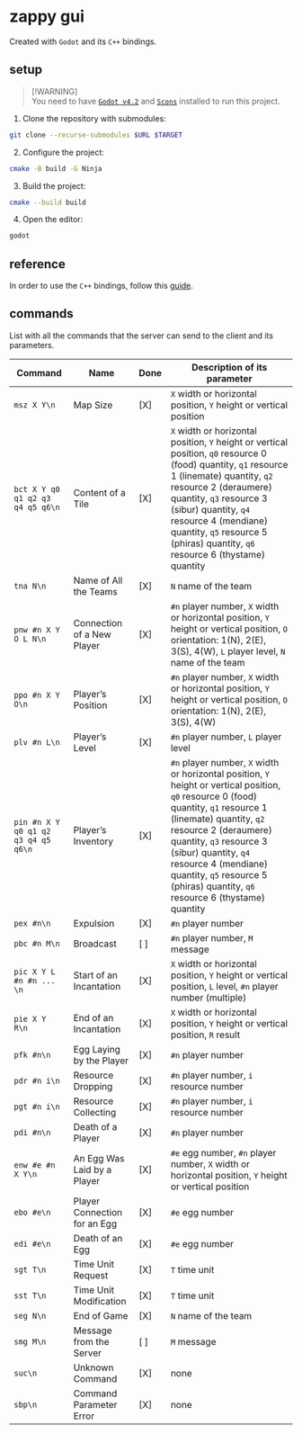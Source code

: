 # zappy gui

Created with `Godot` and its `C++` bindings.

## setup

> [!WARNING]\
> You need to have
> [`Godot v4.2`](https://docs.godotengine.org/en/stable/index.html) and
> [`Scons`](https://scons.org) installed to run this project.

1. Clone the repository with submodules:

```bash
git clone --recurse-submodules $URL $TARGET
```

2. Configure the project:

```bash
cmake -B build -G Ninja
```

3. Build the project:

```bash
cmake --build build
```

4. Open the editor:

```bash
godot
```

## reference

In order to use the `C++` bindings, follow this
[guide](https://docs.godotengine.org/en/stable/tutorials/scripting/gdextension/gdextension_cpp_example.html#gdextension-c-example).

## commands

List with all the commands that the server can send to the client and its
parameters.

| Command                             | Name                         | Done | Description of its parameter                                                                                                                                                                                                                                                                                                                     |
| ----------------------------------- | ---------------------------- | ---- | ------------------------------------------------------------------------------------------------------------------------------------------------------------------------------------------------------------------------------------------------------------------------------------------------------------------------------------------------ |
| `msz X Y\n`                         | Map Size                     | [X]  | `X` width or horizontal position, `Y` height or vertical position                                                                                                                                                                                                                                                                                |
| `bct X Y q0 q1 q2 q3 q4 q5 q6\n`    | Content of a Tile            | [X]  | `X` width or horizontal position, `Y` height or vertical position, `q0` resource 0 (food) quantity, `q1` resource 1 (linemate) quantity, `q2` resource 2 (deraumere) quantity, `q3` resource 3 (sibur) quantity, `q4` resource 4 (mendiane) quantity, `q5` resource 5 (phiras) quantity, `q6` resource 6 (thystame) quantity                     |
| `tna N\n`                           | Name of All the Teams        | [X]  | `N` name of the team                                                                                                                                                                                                                                                                                                                             |
| `pnw #n X Y O L N\n`                | Connection of a New Player   | [X]  | `#n` player number, `X` width or horizontal position, `Y` height or vertical position, `O` orientation: 1(N), 2(E), 3(S), 4(W), `L` player level, `N` name of the team                                                                                                                                                                           |
| `ppo #n X Y O\n`                    | Player’s Position            | [X]  | `#n` player number, `X` width or horizontal position, `Y` height or vertical position, `O` orientation: 1(N), 2(E), 3(S), 4(W)                                                                                                                                                                                                                   |
| `plv #n L\n`                        | Player’s Level               | [X]  | `#n` player number, `L` player level                                                                                                                                                                                                                                                                                                             |
| `pin #n X Y q0 q1 q2 q3 q4 q5 q6\n` | Player’s Inventory           | [X]  | `#n` player number, `X` width or horizontal position, `Y` height or vertical position, `q0` resource 0 (food) quantity, `q1` resource 1 (linemate) quantity, `q2` resource 2 (deraumere) quantity, `q3` resource 3 (sibur) quantity, `q4` resource 4 (mendiane) quantity, `q5` resource 5 (phiras) quantity, `q6` resource 6 (thystame) quantity |
| `pex #n\n`                          | Expulsion                    | [X]  | `#n` player number                                                                                                                                                                                                                                                                                                                               |
| `pbc #n M\n`                        | Broadcast                    | [ ]  | `#n` player number, `M` message                                                                                                                                                                                                                                                                                                                  |
| `pic X Y L #n #n ... \n`            | Start of an Incantation      | [X]  | `X` width or horizontal position, `Y` height or vertical position, `L` level, `#n` player number (multiple)                                                                                                                                                                                                                                      |
| `pie X Y R\n`                       | End of an Incantation        | [X]  | `X` width or horizontal position, `Y` height or vertical position, `R` result                                                                                                                                                                                                                                                                    |
| `pfk #n\n`                          | Egg Laying by the Player     | [X]  | `#n` player number                                                                                                                                                                                                                                                                                                                               |
| `pdr #n i\n`                        | Resource Dropping            | [X]  | `#n` player number, `i` resource number                                                                                                                                                                                                                                                                                                          |
| `pgt #n i\n`                        | Resource Collecting          | [X]  | `#n` player number, `i` resource number                                                                                                                                                                                                                                                                                                          |
| `pdi #n\n`                          | Death of a Player            | [X]  | `#n` player number                                                                                                                                                                                                                                                                                                                               |
| `enw #e #n X Y\n`                   | An Egg Was Laid by a Player  | [X]  | `#e` egg number, `#n` player number, `X` width or horizontal position, `Y` height or vertical position                                                                                                                                                                                                                                           |
| `ebo #e\n`                          | Player Connection for an Egg | [X]  | `#e` egg number                                                                                                                                                                                                                                                                                                                                  |
| `edi #e\n`                          | Death of an Egg              | [X]  | `#e` egg number                                                                                                                                                                                                                                                                                                                                  |
| `sgt T\n`                           | Time Unit Request            | [X]  | `T` time unit                                                                                                                                                                                                                                                                                                                                    |
| `sst T\n`                           | Time Unit Modification       | [X]  | `T` time unit                                                                                                                                                                                                                                                                                                                                    |
| `seg N\n`                           | End of Game                  | [X]  | `N` name of the team                                                                                                                                                                                                                                                                                                                             |
| `smg M\n`                           | Message from the Server      | [ ]  | `M` message                                                                                                                                                                                                                                                                                                                                      |
| `suc\n`                             | Unknown Command              | [X]  | none                                                                                                                                                                                                                                                                                                                                             |
| `sbp\n`                             | Command Parameter Error      | [X]  | none                                                                                                                                                                                                                                                                                                                                             |
